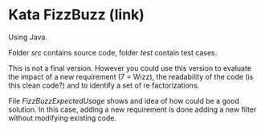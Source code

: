  Kata FizzBuzz (link) 
=========================================================

Using Java.

Folder *src* contains source code, folder *test* contain test cases.

This is not a final version. However you could use this version to evaluate the impact of a new requirement (7 = Wizz), the readability of the code (is this clean code?) and to identify a set of re factorizations.

File *FizzBuzzExpectedUsage* shows and idea of how could be a good solution. In this case, adding a new requirement is done adding a new filter without modifying existing code.

